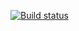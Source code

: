 [![Build status](https://ci.appveyor.com/api/projects/status/587s6c9oqwwpmjea?svg=true)](https://ci.appveyor.com/project/LiubovSokolova89/debitcard-dz3)
